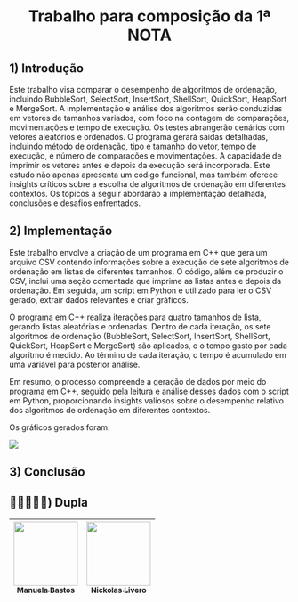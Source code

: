 <h1 align= "center"> Trabalho para composição da 1ª NOTA </h1>


## 1) Introdução

Este trabalho visa comparar o desempenho de algoritmos de ordenação, incluindo BubbleSort, SelectSort, InsertSort, ShellSort, QuickSort, HeapSort e MergeSort. A implementação e análise dos algoritmos serão conduzidas em vetores de tamanhos variados, com foco na contagem de comparações, movimentações e tempo de execução. Os testes abrangerão cenários com vetores aleatórios e ordenados. O programa gerará saídas detalhadas, incluindo método de ordenação, tipo e tamanho do vetor, tempo de execução, e número de comparações e movimentações. A capacidade de imprimir os vetores antes e depois da execução será incorporada. Este estudo não apenas apresenta um código funcional, mas também oferece insights críticos sobre a escolha de algoritmos de ordenação em diferentes contextos. Os tópicos a seguir abordarão a implementação detalhada, conclusões e desafios enfrentados.

## 2) Implementação

Este trabalho envolve a criação de um programa em C++ que gera um arquivo CSV contendo informações sobre a execução de sete algoritmos de ordenação em listas de diferentes tamanhos. O código, além de produzir o CSV, inclui uma seção comentada que imprime as listas antes e depois da ordenação. Em seguida, um script em Python é utilizado para ler o CSV gerado, extrair dados relevantes e criar gráficos.

O programa em C++ realiza iterações para quatro tamanhos de lista, gerando listas aleatórias e ordenadas. Dentro de cada iteração, os sete algoritmos de ordenação (BubbleSort, SelectSort, InsertSort, ShellSort, QuickSort, HeapSort e MergeSort) são aplicados, e o tempo gasto por cada algoritmo é medido. Ao término de cada iteração, o tempo é acumulado em uma variável para posterior análise.

Em resumo, o processo compreende a geração de dados por meio do programa em C++, seguido pela leitura e análise desses dados com o script em Python, proporcionando insights valiosos sobre o desempenho relativo dos algoritmos de ordenação em diferentes contextos.

Os gráficos gerados foram:

<img src="https://live.staticflickr.com/65535/53400337649_a31bd2fb27_z.jpg"/>

## 3) Conclusão


## 👩🏽🧔🏻‍♀️) Dupla
| [<img src="https://avatars.githubusercontent.com/u/93674466?v=4" width=115><br><sub>Manuela Bastos</sub>](https://github.com/manupbastos) | [<img src="https://avatars.githubusercontent.com/u/90870510?v=4" width=115><br><sub>Nickolas Livero</sub>](https://github.com/nickolaslivero)| 
| :---: |  :---:|
